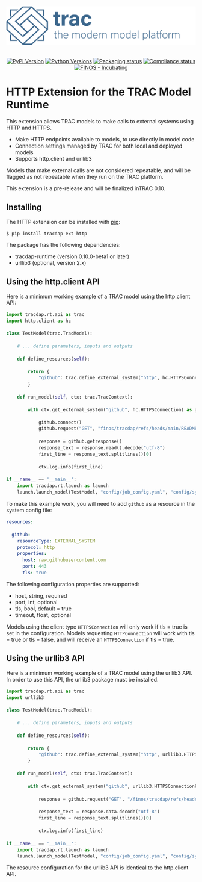 <h1 align="center">

![tracdap](https://github.com/finos/tracdap/raw/main/doc/_images/tracmmp_horizontal_400.png)

</h1>

<p align="center">
  <a href="https://pypi.org/project/tracdap-ext-http"><img alt="PyPI Version" src="https://img.shields.io/pypi/v/tracdap-ext-http.svg?maxAge=3600" /></a>
  <a href="https://pypi.org/project/tracdap-ext-http"><img alt="Python Versions" src="https://img.shields.io/pypi/pyversions/tracdap-ext-http.svg?maxAge=3600" /></a>
  <a href="https://github.com/finos/tracdap/actions/workflows/packaging.yaml?query=branch%3Amain"><img alt="Packaging status" src="https://github.com/finos/tracdap/actions/workflows/packaging.yaml/badge.svg?branch:main&workflow:CI" /></a>
  <a href="https://github.com/finos/tracdap/actions/workflows/compliance.yaml?query=branch%3Amain"><img alt="Compliance status" src="https://github.com/finos/tracdap/actions/workflows/compliance.yaml/badge.svg?branch:main&workflow:CI" /></a>
  <a href="https://community.finos.org/docs/governance/software-projects/stages/incubating/"><img alt="FINOS - Incubating" src="https://cdn.jsdelivr.net/gh/finos/contrib-toolbox@master/images/badge-incubating.svg" /></a>
</p>


# HTTP Extension for the TRAC Model Runtime

This extension allows TRAC models to make calls to external systems using HTTP and HTTPS.

- Make HTTP endpoints available to models, to use directly in model code
- Connection settings managed by TRAC for both local and deployed models
- Supports http.client and urllib3

Models that make external calls are not considered repeatable,
and will be flagged as not repeatable when they run on the TRAC platform.

This extension is a pre-release and will be finalized inTRAC 0.10.


## Installing

The HTTP extension can be installed with [pip](https://pip.pypa.io):

```shell
$ pip install tracdap-ext-http
```

The package has the following dependencies:

- tracdap-runtime (version 0.10.0-beta1 or later)
- urllib3 (optional, version 2.x)


## Using the http.client API

Here is a minimum working example of a TRAC model using the http.client API:

```python
import tracdap.rt.api as trac
import http.client as hc

class TestModel(trac.TracModel):

    # ... define parameters, inputs and outputs

    def define_resources(self):

        return {
            "github": trac.define_external_system("http", hc.HTTPSConnection)
        }

    def run_model(self, ctx: trac.TracContext):

        with ctx.get_external_system("github", hc.HTTPSConnection) as github:

            github.connect()
            github.request("GET", "finos/tracdap/refs/heads/main/README.md")

            response = github.getresponse()
            response_text = response.read().decode("utf-8")
            first_line = response_text.splitlines()[0]

            ctx.log.info(first_line)

if __name__ == '__main__':
    import tracdap.rt.launch as launch
    launch.launch_model(TestModel, "config/job_config.yaml", "config/sys_config.yaml")
```

To make this example work, you will need to add ``github`` as a resource in the system config file:

```yaml
resources:

  github:
    resourceType: EXTERNAL_SYSTEM
    protocol: http
    properties:
      host: raw.githubusercontent.com
      port: 443
      tls: true
```

The following configuration properties are supported:

- host, string, required
- port, int, optional
- tls, bool, default = true
- timeout, float, optional

Models using the client type ``HTTPSConnection`` will only work if tls = true is set in the configuration.
Models requesting ``HTTPConnection`` will work with tls = true or tls = false,
and will receive an ``HTTPSConnection`` if tls = true.


## Using the urllib3 API

Here is a minimum working example of a TRAC model using the urllib3 API.
In order to use this API, the urllib3 package must be installed.

```python
import tracdap.rt.api as trac
import urllib3

class TestModel(trac.TracModel):

    # ... define parameters, inputs and outputs

    def define_resources(self):

        return {
            "github": trac.define_external_system("http", urllib3.HTTPSConnectionPool)
        }

    def run_model(self, ctx: trac.TracContext):

        with ctx.get_external_system("github", urllib3.HTTPSConnectionPool, timeout=10.0) as github:

            response = github.request("GET", "/finos/tracdap/refs/heads/main/README.md")

            response_text = response.data.decode("utf-8")
            first_line = response_text.splitlines()[0]

            ctx.log.info(first_line)

if __name__ == '__main__':
    import tracdap.rt.launch as launch
    launch.launch_model(TestModel, "config/job_config.yaml", "config/sys_config.yaml")
```

The resource configuration for the urllib3 API is identical to the http.client API.
